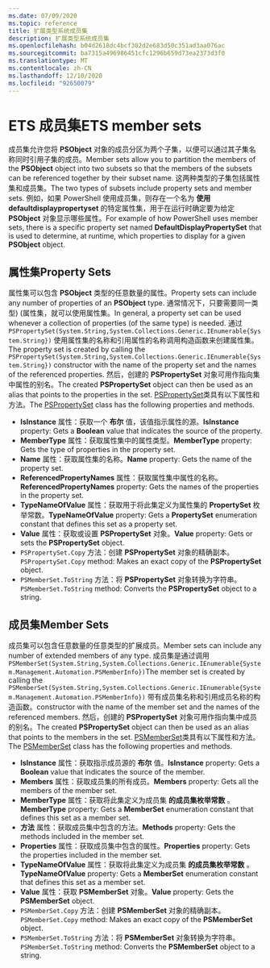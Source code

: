 ```yaml
---
ms.date: 07/09/2020
ms.topic: reference
title: 扩展类型系统成员集
description: 扩展类型系统成员集
ms.openlocfilehash: b04d2618dc4bcf302d2e683d50c351ad3aa076ac
ms.sourcegitcommit: ba7315a496986451cfc1296b659d73ea2373d3f0
ms.translationtype: MT
ms.contentlocale: zh-CN
ms.lasthandoff: 12/10/2020
ms.locfileid: "92650079"
---
```

# <a name="ets-member-sets"></a><span data-ttu-id="46477-103">ETS 成员集</span><span class="sxs-lookup"><span data-stu-id="46477-103">ETS member sets</span></span>

<span data-ttu-id="46477-104">成员集允许您将 **PSObject** 对象的成员分区为两个子集，以便可以通过其子集名称同时引用子集的成员。</span><span class="sxs-lookup"><span data-stu-id="46477-104">Member sets allow you to partition the members of the **PSObject** object into two subsets so that the members of the subsets can be referenced together by their subset name.</span></span> <span data-ttu-id="46477-105">这两种类型的子集包括属性集和成员集。</span><span class="sxs-lookup"><span data-stu-id="46477-105">The two types of subsets include property sets and member sets.</span></span> <span data-ttu-id="46477-106">例如，如果 PowerShell 使用成员集，则存在一个名为 **使用 defaultdisplaypropertyset** 的特定属性集，用于在运行时确定要为给定 **PSObject** 对象显示哪些属性。</span><span class="sxs-lookup"><span data-stu-id="46477-106">For example of how PowerShell uses member sets, there is a specific property set named **DefaultDisplayPropertySet** that is used to determine, at runtime, which properties to display for a given **PSObject** object.</span></span>

## <a name="property-sets"></a><span data-ttu-id="46477-107">属性集</span><span class="sxs-lookup"><span data-stu-id="46477-107">Property Sets</span></span>

<span data-ttu-id="46477-108">属性集可以包含 **PSObject** 类型的任意数量的属性。</span><span class="sxs-lookup"><span data-stu-id="46477-108">Property sets can include any number of properties of an **PSObject** type.</span></span> <span data-ttu-id="46477-109">通常情况下，只要需要同一类型)  (属性集，就可以使用属性集。</span><span class="sxs-lookup"><span data-stu-id="46477-109">In general, a property set can be used whenever a collection of properties (of the same type) is needed.</span></span> <span data-ttu-id="46477-110">通过 `PSPropertySet(System.String,System.Collections.Generic.IEnumerable{System.String})` 使用属性集的名称和引用属性的名称调用构造函数来创建属性集。</span><span class="sxs-lookup"><span data-stu-id="46477-110">The property set is created by calling the `PSPropertySet(System.String,System.Collections.Generic.IEnumerable{System.String})` constructor with the name of the property set and the names of the referenced properties.</span></span> <span data-ttu-id="46477-111">然后，创建的 **PSPropertySet** 对象可用作指向集中属性的别名。</span><span class="sxs-lookup"><span data-stu-id="46477-111">The created **PSPropertySet** object can then be used as an alias that points to the properties in the set.</span></span> <span data-ttu-id="46477-112">[PSPropertySet](/dotnet/api/system.management.automation.pspropertyset)类具有以下属性和方法。</span><span class="sxs-lookup"><span data-stu-id="46477-112">The [PSPropertySet](/dotnet/api/system.management.automation.pspropertyset) class has the following properties and methods.</span></span>

- <span data-ttu-id="46477-113">**IsInstance** 属性：获取一个 **布尔** 值，该值指示属性的源。</span><span class="sxs-lookup"><span data-stu-id="46477-113">**IsInstance** property: Gets a **Boolean** value that indicates the source of the property.</span></span>
- <span data-ttu-id="46477-114">**MemberType** 属性：获取属性集中的属性类型。</span><span class="sxs-lookup"><span data-stu-id="46477-114">**MemberType** property: Gets the type of properties in the property set.</span></span>
- <span data-ttu-id="46477-115">**Name** 属性：获取属性集的名称。</span><span class="sxs-lookup"><span data-stu-id="46477-115">**Name** property: Gets the name of the property set.</span></span>
- <span data-ttu-id="46477-116">**ReferencedPropertyNames** 属性：获取属性集中属性的名称。</span><span class="sxs-lookup"><span data-stu-id="46477-116">**ReferencedPropertyNames** property: Gets the names of the properties in the property set.</span></span>
- <span data-ttu-id="46477-117">**TypeNameOfValue** 属性：获取用于将此集定义为属性集的 **PropertySet** 枚举常数。</span><span class="sxs-lookup"><span data-stu-id="46477-117">**TypeNameOfValue** property: Gets a **PropertySet** enumeration constant that defines this set as a property set.</span></span>
- <span data-ttu-id="46477-118">**Value** 属性：获取或设置 **PSPropertySet** 对象。</span><span class="sxs-lookup"><span data-stu-id="46477-118">**Value** property: Gets or sets the **PSPropertySet** object.</span></span>
- <span data-ttu-id="46477-119">`PSPropertySet.Copy` 方法：创建 **PSPropertySet** 对象的精确副本。</span><span class="sxs-lookup"><span data-stu-id="46477-119">`PSPropertySet.Copy` method: Makes an exact copy of the **PSPropertySet** object.</span></span>
- <span data-ttu-id="46477-120">`PSMemberSet.ToString` 方法：将 **PSPropertySet** 对象转换为字符串。</span><span class="sxs-lookup"><span data-stu-id="46477-120">`PSMemberSet.ToString` method: Converts the **PSPropertySet** object to a string.</span></span>

## <a name="member-sets"></a><span data-ttu-id="46477-121">成员集</span><span class="sxs-lookup"><span data-stu-id="46477-121">Member Sets</span></span>

<span data-ttu-id="46477-122">成员集可以包含任意数量的任意类型的扩展成员。</span><span class="sxs-lookup"><span data-stu-id="46477-122">Member sets can include any number of extended members of any type.</span></span> <span data-ttu-id="46477-123">成员集是通过调用 `PSMemberSet(System.String,System.Collections.Generic.IEnumerable{System.Management.Automation.PSMemberInfo})`</span><span class="sxs-lookup"><span data-stu-id="46477-123">The member set is created by calling the `PSMemberSet(System.String,System.Collections.Generic.IEnumerable{System.Management.Automation.PSMemberInfo})`</span></span>
<span data-ttu-id="46477-124">带有成员集名称和引用成员名称的构造函数。</span><span class="sxs-lookup"><span data-stu-id="46477-124">constructor with the name of the member set and the names of the referenced members.</span></span> <span data-ttu-id="46477-125">然后，创建的 **PSPropertySet** 对象可用作指向集中成员的别名。</span><span class="sxs-lookup"><span data-stu-id="46477-125">The created **PSPropertySet** object can then be used as an alias that points to the members in the set.</span></span> <span data-ttu-id="46477-126">[PSMemberSet](/dotnet/api/system.management.automation.psmemberset)类具有以下属性和方法。</span><span class="sxs-lookup"><span data-stu-id="46477-126">The [PSMemberSet](/dotnet/api/system.management.automation.psmemberset) class has the following properties and methods.</span></span>

- <span data-ttu-id="46477-127">**IsInstance** 属性：获取指示成员源的 **布尔** 值。</span><span class="sxs-lookup"><span data-stu-id="46477-127">**IsInstance** property: Gets a **Boolean** value that indicates the source of the member.</span></span>
- <span data-ttu-id="46477-128">**Members** 属性：获取成员集的所有成员。</span><span class="sxs-lookup"><span data-stu-id="46477-128">**Members** property: Gets all the members of the member set.</span></span>
- <span data-ttu-id="46477-129">**MemberType** 属性：获取将此集定义为成员集 **的成员集枚举常数** 。</span><span class="sxs-lookup"><span data-stu-id="46477-129">**MemberType** property: Gets a **MemberSet** enumeration constant that defines this set as a member set.</span></span>
- <span data-ttu-id="46477-130">**方法** 属性：获取成员集中包含的方法。</span><span class="sxs-lookup"><span data-stu-id="46477-130">**Methods** property: Gets the methods included in the member set.</span></span>
- <span data-ttu-id="46477-131">**Properties** 属性：获取成员集中包含的属性。</span><span class="sxs-lookup"><span data-stu-id="46477-131">**Properties** property: Gets the properties included in the member set.</span></span>
- <span data-ttu-id="46477-132">**TypeNameOfValue** 属性：获取将此集定义为成员集 **的成员集枚举常数** 。</span><span class="sxs-lookup"><span data-stu-id="46477-132">**TypeNameOfValue** property: Gets a **MemberSet** enumeration constant that defines this set as a member set.</span></span>
- <span data-ttu-id="46477-133">**Value** 属性：获取 **PSMemberSet** 对象。</span><span class="sxs-lookup"><span data-stu-id="46477-133">**Value** property: Gets the **PSMemberSet** object.</span></span>
- <span data-ttu-id="46477-134">`PSMemberSet.Copy` 方法：创建 **PSMemberSet** 对象的精确副本。</span><span class="sxs-lookup"><span data-stu-id="46477-134">`PSMemberSet.Copy` method: Makes an exact copy of the **PSMemberSet** object.</span></span>
- <span data-ttu-id="46477-135">`PSMemberSet.ToString` 方法：将 **PSMemberSet** 对象转换为字符串。</span><span class="sxs-lookup"><span data-stu-id="46477-135">`PSMemberSet.ToString` method: Converts the **PSMemberSet** object to a string.</span></span>
